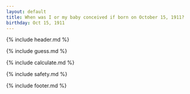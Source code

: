 ```yaml
---
layout: default
title: When was I or my baby conceived if born on October 15, 1911?
birthday: Oct 15, 1911
---
```


{% include header.md %}

{% include guess.md %}

{% include calculate.md %}

{% include safety.md %}

{% include footer.md %}



